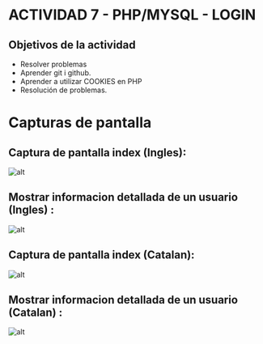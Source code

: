 # ACTIVIDAD 7 - PHP/MYSQL - LOGIN

## Objetivos de la actividad

* Resolver problemas
* Aprender git i github.
* Aprender a utilizar COOKIES en PHP
* Resolución de problemas.


# Capturas de pantalla

## Captura de pantalla index (Ingles):

![alt](img/usuario_profesor_ingles.png)


## Mostrar informacion detallada de un usuario (Ingles) :

![alt](img/info_usuario_profesor_ingles_png.png)

## Captura de pantalla index (Catalan):

![alt](img/usuario_profesor_catalan.png)

## Mostrar informacion detallada de un usuario (Catalan) :

![alt](img/info_usuario_profesor_catalan.png)







